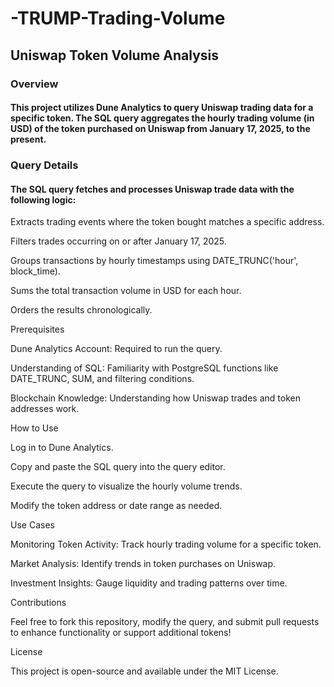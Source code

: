 # -TRUMP-Trading-Volume

## Uniswap Token Volume Analysis

### Overview

#### This project utilizes Dune Analytics to query Uniswap trading data for a specific token. The SQL query aggregates the hourly trading volume (in USD) of the token purchased on Uniswap from January 17, 2025, to the present.

### Query Details

#### The SQL query fetches and processes Uniswap trade data with the following logic:

Extracts trading events where the token bought matches a specific address.

Filters trades occurring on or after January 17, 2025.

Groups transactions by hourly timestamps using DATE_TRUNC('hour', block_time).

Sums the total transaction volume in USD for each hour.

Orders the results chronologically.

Prerequisites

Dune Analytics Account: Required to run the query.

Understanding of SQL: Familiarity with PostgreSQL functions like DATE_TRUNC, SUM, and filtering conditions.

Blockchain Knowledge: Understanding how Uniswap trades and token addresses work.

How to Use

Log in to Dune Analytics.

Copy and paste the SQL query into the query editor.

Execute the query to visualize the hourly volume trends.

Modify the token address or date range as needed.

Use Cases

Monitoring Token Activity: Track hourly trading volume for a specific token.

Market Analysis: Identify trends in token purchases on Uniswap.

Investment Insights: Gauge liquidity and trading patterns over time.

Contributions

Feel free to fork this repository, modify the query, and submit pull requests to enhance functionality or support additional tokens!

License

This project is open-source and available under the MIT License.
